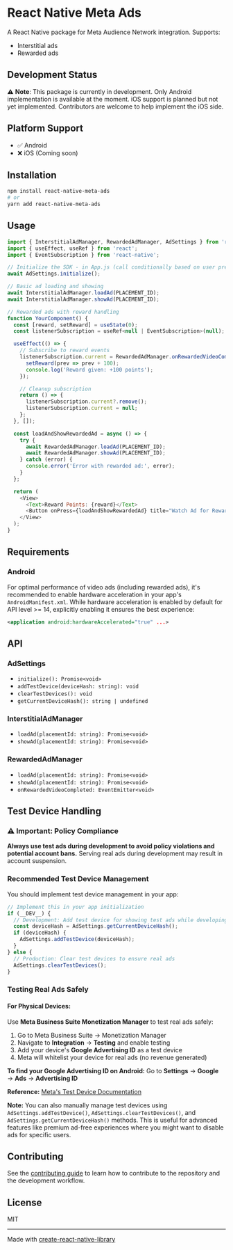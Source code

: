 # React Native Meta Ads

A React Native package for Meta Audience Network integration. 
Supports:
- Interstitial ads
- Rewarded ads

## Development Status

⚠️ **Note**: This package is currently in development. Only Android implementation is available at the moment. iOS support is planned but not yet implemented. Contributors are welcome to help implement the iOS side.

## Platform Support

- ✅ Android
- ❌ iOS (Coming soon)

## Installation

```bash
npm install react-native-meta-ads
# or
yarn add react-native-meta-ads
```

## Usage

```javascript
import { InterstitialAdManager, RewardedAdManager, AdSettings } from 'react-native-meta-ads';
import { useEffect, useRef } from 'react';
import { EventSubscription } from 'react-native';

// Initialize the SDK - in App.js (call conditionally based on user preferences, e.g., skip for premium users)
await AdSettings.initialize();

// Basic ad loading and showing
await InterstitialAdManager.loadAd(PLACEMENT_ID);
await InterstitialAdManager.showAd(PLACEMENT_ID);

// Rewarded ads with reward handling
function YourComponent() {
  const [reward, setReward] = useState(0);
  const listenerSubscription = useRef<null | EventSubscription>(null);

  useEffect(() => {
    // Subscribe to reward events
    listenerSubscription.current = RewardedAdManager.onRewardedVideoCompleted(() => {
      setReward(prev => prev + 100);
      console.log('Reward given: +100 points');
    });

    // Cleanup subscription
    return () => {
      listenerSubscription.current?.remove();
      listenerSubscription.current = null;
    };
  }, []);

  const loadAndShowRewardedAd = async () => {
    try {
      await RewardedAdManager.loadAd(PLACEMENT_ID);
      await RewardedAdManager.showAd(PLACEMENT_ID);
    } catch (error) {
      console.error('Error with rewarded ad:', error);
    }
  };

  return (
    <View>
      <Text>Reward Points: {reward}</Text>
      <Button onPress={loadAndShowRewardedAd} title="Watch Ad for Reward" />
    </View>
  );
}
```

## Requirements

### Android

For optimal performance of video ads (including rewarded ads), it's recommended to enable hardware acceleration in your app's `AndroidManifest.xml`. While hardware acceleration is enabled by default for API level >= 14, explicitly enabling it ensures the best experience:

```xml
<application android:hardwareAccelerated="true" ...>
```

## API

### AdSettings

- `initialize(): Promise<void>`
- `addTestDevice(deviceHash: string): void`
- `clearTestDevices(): void`
- `getCurrentDeviceHash(): string | undefined`

### InterstitialAdManager

- `loadAd(placementId: string): Promise<void>`
- `showAd(placementId: string): Promise<void>`

### RewardedAdManager

- `loadAd(placementId: string): Promise<void>`
- `showAd(placementId: string): Promise<void>`
- `onRewardedVideoCompleted: EventEmitter<void>`

## Test Device Handling

### ⚠️ Important: Policy Compliance
**Always use test ads during development to avoid policy violations and potential account bans.** Serving real ads during development may result in account suspension.

### Recommended Test Device Management
You should implement test device management in your app:

```javascript
// Implement this in your app initialization
if (__DEV__) {
  // Development: Add test device for showing test ads while developing
  const deviceHash = AdSettings.getCurrentDeviceHash();
  if (deviceHash) {
    AdSettings.addTestDevice(deviceHash);
  }
} else {
  // Production: Clear test devices to ensure real ads
  AdSettings.clearTestDevices();
}
```

### Testing Real Ads Safely

#### For Physical Devices:
Use **Meta Business Suite Monetization Manager** to test real ads safely:
1. Go to Meta Business Suite → Monetization Manager
2. Navigate to **Integration** → **Testing** and enable testing
3. Add your device's **Google Advertising ID** as a test device
4. Meta will whitelist your device for real ads (no revenue generated)

**To find your Google Advertising ID on Android:** Go to **Settings** → **Google** → **Ads** → **Advertising ID**

**Reference:** [Meta's Test Device Documentation](https://developers.facebook.com/docs/audience-network/setting-up/testing/platform#test-users)

**Note:** You can also manually manage test devices using `AdSettings.addTestDevice()`, `AdSettings.clearTestDevices()`, and `AdSettings.getCurrentDeviceHash()` methods. This is useful for advanced features like premium ad-free experiences where you might want to disable ads for specific users.

## Contributing

See the [contributing guide](CONTRIBUTING.md) to learn how to contribute to the repository and the development workflow.

## License

MIT

---

Made with [create-react-native-library](https://github.com/callstack/react-native-builder-bob)
